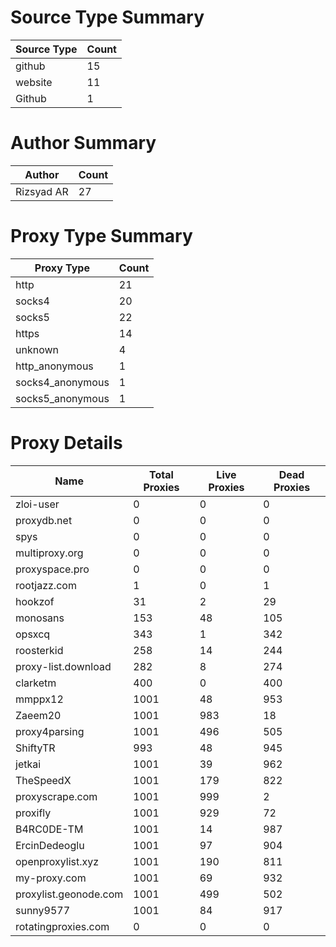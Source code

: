 # Source Type Summary

| Source Type | Count |
|-------------|-------|
| github | 15 |
| website | 11 |
| Github | 1 |


# Author Summary

| Author | Count |
|--------|-------|
| Rizsyad AR | 27 |


# Proxy Type Summary

| Proxy Type | Count |
|------------|-------|
| http | 21 |
| socks4 | 20 |
| socks5 | 22 |
| https | 14 |
| unknown | 4 |
| http_anonymous | 1 |
| socks4_anonymous | 1 |
| socks5_anonymous | 1 |


# Proxy Details

| Name | Total Proxies | Live Proxies | Dead Proxies |
|------|---------------|--------------|---------------|
| zloi-user | 0 | 0 | 0 |
| proxydb.net | 0 | 0 | 0 |
| spys | 0 | 0 | 0 |
| multiproxy.org | 0 | 0 | 0 |
| proxyspace.pro | 0 | 0 | 0 |
| rootjazz.com | 1 | 0 | 1 |
| hookzof | 31 | 2 | 29 |
| monosans | 153 | 48 | 105 |
| opsxcq | 343 | 1 | 342 |
| roosterkid | 258 | 14 | 244 |
| proxy-list.download | 282 | 8 | 274 |
| clarketm | 400 | 0 | 400 |
| mmppx12 | 1001 | 48 | 953 |
| Zaeem20 | 1001 | 983 | 18 |
| proxy4parsing | 1001 | 496 | 505 |
| ShiftyTR | 993 | 48 | 945 |
| jetkai | 1001 | 39 | 962 |
| TheSpeedX | 1001 | 179 | 822 |
| proxyscrape.com | 1001 | 999 | 2 |
| proxifly | 1001 | 929 | 72 |
| B4RC0DE-TM | 1001 | 14 | 987 |
| ErcinDedeoglu | 1001 | 97 | 904 |
| openproxylist.xyz | 1001 | 190 | 811 |
| my-proxy.com | 1001 | 69 | 932 |
| proxylist.geonode.com | 1001 | 499 | 502 |
| sunny9577 | 1001 | 84 | 917 |
| rotatingproxies.com | 0 | 0 | 0 |
